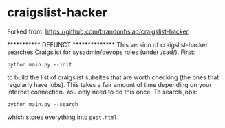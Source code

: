 craigslist-hacker
=================

Forked from: https://github.com/brandonhsiao/craigslist-hacker

*********** DEFUNCT **************
This version of craigslist-hacker searches Craigslist for sysadmin/devops roles (under
/sad/). First:

    python main.py --init

to build the list of craigslist subsites that are worth checking (the
ones that regularly have jobs). This takes a fair amount of time
depending on your internet connection. You only need to do this once.
To search jobs:

    python main.py --search

which stores everything into `post.html`.
